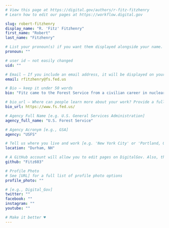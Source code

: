 ```yaml
---
# View this page at https://digital.gov/authors/r-fitz-fitzhenry
# Learn how to edit our pages at https://workflow.digital.gov

slug: robert-fitzhenry
display_name: "R. 'Fitz' Fitzhenry"
first_name: "Robert"
last_name: "Fitzhenry"

# List your pronoun(s) if you want them displayed alongside your name. If blank, we'll use just your name. Learn more http://mypronouns.org
pronoun: ""

# user id — not easily changed
uid: ""

# Email — If you include an email address, it will be displayed on your profile page
email: rfitzhenry@fs.fed.us

# Bio — keep it under 50 words
bio: "Fitz came to the Forest Service from a civilian career in nuclear submarine engineering. He's focused since on public affairs and strategic communications."

# bio_url — Where can people learn more about your work? Provide a full URL [e.g. 'https://www.example.gov/']
bio_url: https://www.fs.fed.us/

# Agency Full Name [e.g. U.S. General Services Administration]
agency_full_name: "U.S. Forest Service"

# Agency Acronym [e.g., GSA]
agency: "USFS"

# Tell us where you live and work [e.g. 'New York City' or 'Portland, OR']
location: "Durham, NH"

# A GitHub account will allow you to edit pages on DigitalGov. Also, the image used in your GitHub account can be used to populate your digital.gov profile photo. Learn more about getting a Github account at [URL]
github: "Fitz603"

# Profile Photo
# See [URL] for a full list of profile photo options
profile_photo: ""

# [e.g., Digital_Gov]
twitter: ""
facebook: ""
instagram: ""
youtube: ""

# Make it better ♥
---
```

